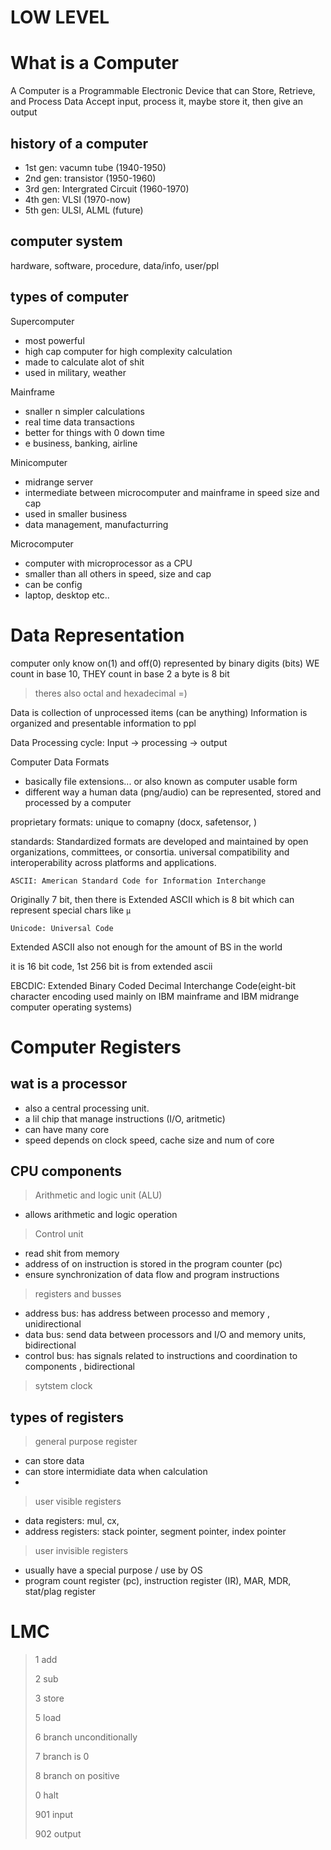 # LOW LEVEL 

# What is a Computer 
A Computer is a Programmable Electronic Device that can Store, Retrieve, and Process Data 
Accept input, process it, maybe store it, then give an output

## history of a computer
- 1st gen: vacumn tube (1940-1950)
- 2nd gen: transistor (1950-1960)
- 3rd gen: Intergrated Circuit (1960-1970)
- 4th gen: VLSI (1970-now)
- 5th gen: ULSI, ALML (future)

## computer system
hardware, software, procedure, data/info, user/ppl

## types of computer 
Supercomputer
- most powerful
- high cap computer for high complexity calculation 
- made to calculate alot of shit 
- used in military, weather

Mainframe
- snaller n simpler calculations
- real time data transactions
- better for things with 0 down time
- e business, banking, airline

Minicomputer
- midrange server
- intermediate between microcomputer and mainframe in speed size and cap
- used in smaller business 
- data management, manufacturring

Microcomputer
- computer with microprocessor as a CPU 
- smaller than all others in speed, size and cap 
- can be config
-  laptop, desktop etc..

# Data Representation 
computer only know on(1) and off(0)
represented by binary digits (bits)
WE count in base 10, THEY count in base 2
a byte is 8 bit 

>theres also octal and hexadecimal =)

Data is collection of unprocessed items (can be anything)
Information is organized and presentable information to ppl 

Data Processing cycle:
Input -> processing -> output 

Computer Data Formats 
- basically file extensions... or also known as computer usable form
- different way a human data (png/audio) can be represented, stored and processed by a computer

proprietary formats: unique to comapny (docx, safetensor, )

standards: Standardized formats are developed and maintained by open organizations, committees, or consortia. universal compatibility and interoperability across platforms and applications.

`ASCII: American Standard Code for Information Interchange `

Originally 7 bit, then there is Extended ASCII which is 8 bit which can represent special chars like `µ`

`Unicode: Universal Code`

Extended ASCII also not enough for the amount of BS in the world

it is 16 bit code, 1st 256 bit is from extended ascii


EBCDIC: Extended Binary Coded Decimal Interchange Code(eight-bit character encoding used mainly on IBM mainframe and IBM midrange computer operating systems)

# Computer Registers
## wat is a processor
- also a central processing unit. 
- a lil chip that manage instructions (I/O, aritmetic)
- can have many core
- speed depends on clock speed, cache size and num of core

## CPU components
>Arithmetic and logic unit (ALU)
- allows arithmetic and logic operation
>Control unit
- read shit from memory
- address of on instruction is stored in the program counter (pc) 
- ensure synchronization of data flow and program instructions 

>registers and busses
- address bus: has address between processo and memory , unidirectional
- data bus: send data between processors and I/O and memory units, bidirectional 
- control bus: has signals related to instructions and coordination to components , bidirectional  

>sytstem clock


## types of registers
>general purpose register
- can store data 
- can store intermidiate data when calculation 
- 


>user visible registers
- data registers: mul, cx, 
- address registers: stack pointer, segment pointer, index pointer 

>user invisible registers
- usually have a special purpose / use by OS
- program count register (pc), instruction register (IR), MAR, MDR, stat/plag register 


# LMC
>1 add
>
>2 sub
>
>3 store
>
>5 load
>
>6 branch unconditionally
>
>7 branch is 0
>
>8 branch on positive 
>
>0 halt
>
>901 input
>
>902 output

